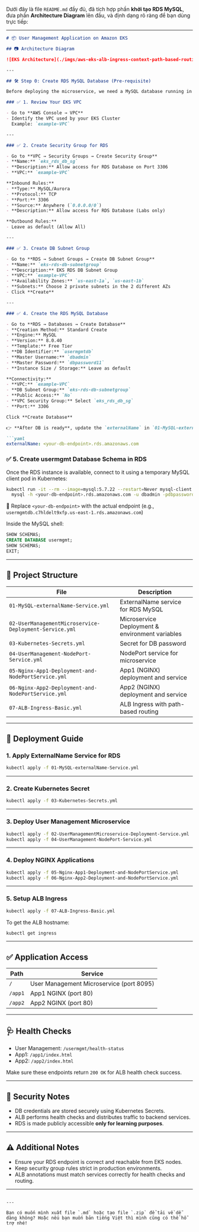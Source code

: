 Dưới đây là file `README.md` đầy đủ, đã tích hợp phần **khởi tạo RDS MySQL**, đưa phần **Architecture Diagram** lên đầu, và định dạng rõ ràng để bạn dùng trực tiếp:

---

```md
# 📦 User Management Application on Amazon EKS

## 📷 Architecture Diagram

![EKS Architecture](./imgs/aws-eks-alb-ingress-context-path-based-routing.png "EKS Deployment Diagram")

---

## 🛠️ Step 0: Create RDS MySQL Database (Pre-requisite)

Before deploying the microservice, we need a MySQL database running in **Amazon RDS**. Follow these steps:

### ✅ 1. Review Your EKS VPC

- Go to **AWS Console → VPC**
- Identify the VPC used by your EKS Cluster  
  Example: `example-VPC`

---

### ✅ 2. Create Security Group for RDS

- Go to **VPC → Security Groups → Create Security Group**
- **Name:** `eks_rds_db_sg`
- **Description:** Allow access for RDS Database on Port 3306
- **VPC:** `example-VPC`

**Inbound Rules:**
- **Type:** MySQL/Aurora
- **Protocol:** TCP
- **Port:** 3306
- **Source:** Anywhere (`0.0.0.0/0`)
- **Description:** Allow access for RDS Database (Labs only)

**Outbound Rules:**
- Leave as default (Allow All)

---

### ✅ 3. Create DB Subnet Group

- Go to **RDS → Subnet Groups → Create DB Subnet Group**
- **Name:** `eks-rds-db-subnetgroup`
- **Description:** EKS RDS DB Subnet Group
- **VPC:** `example-VPC`
- **Availability Zones:** `us-east-1a`, `us-east-1b`
- **Subnets:** Choose 2 private subnets in the 2 different AZs
- Click **Create**

---

### ✅ 4. Create the RDS MySQL Database

- Go to **RDS → Databases → Create Database**
- **Creation Method:** Standard Create
- **Engine:** MySQL
- **Version:** 8.0.40
- **Template:** Free Tier
- **DB Identifier:** `usermgmtdb`
- **Master Username:** `dbadmin`
- **Master Password:** `dbpassword11`
- **Instance Size / Storage:** Leave as default

**Connectivity:**
- **VPC:** `example-VPC`
- **DB Subnet Group:** `eks-rds-db-subnetgroup`
- **Public Access:** `No`
- **VPC Security Group:** Select `eks_rds_db_sg`
- **Port:** 3306

Click **Create Database**

👉 **After DB is ready**, update the `externalName` in `01-MySQL-externalName-Service.yml`:

```yaml
externalName: <your-db-endpoint>.rds.amazonaws.com
```

### ✅ 5. Create usermgmt Database Schema in RDS
Once the RDS instance is available, connect to it using a temporary MySQL client pod in Kubernetes:

```bash
kubectl run -it --rm --image=mysql:5.7.22 --restart=Never mysql-client -- \
  mysql -h <your-db-endpoint>.rds.amazonaws.com -u dbadmin -pdbpassword11
```

🔄 Replace `<your-db-endpoint>` with the actual endpoint (e.g., `usermgmtdb.c7hldelt9xfp.us-east-1.rds.amazonaws.com`)

Inside the MySQL shell:

```sql
SHOW SCHEMAS;
CREATE DATABASE usermgmt;
SHOW SCHEMAS;
EXIT;
```

---

## 📁 Project Structure

| File | Description |
|------|-------------|
| `01-MySQL-externalName-Service.yml` | ExternalName service for RDS MySQL |
| `02-UserManagementMicroservice-Deployment-Service.yml` | Microservice Deployment & environment variables |
| `03-Kubernetes-Secrets.yml` | Secret for DB password |
| `04-UserManagement-NodePort-Service.yml` | NodePort service for microservice |
| `05-Nginx-App1-Deployment-and-NodePortService.yml` | App1 (NGINX) deployment and service |
| `06-Nginx-App2-Deployment-and-NodePortService.yml` | App2 (NGINX) deployment and service |
| `07-ALB-Ingress-Basic.yml` | ALB Ingress with path-based routing |

---

## 🚀 Deployment Guide

### 1. Apply ExternalName Service for RDS

```bash
kubectl apply -f 01-MySQL-externalName-Service.yml
```

---

### 2. Create Kubernetes Secret

```bash
kubectl apply -f 03-Kubernetes-Secrets.yml
```

---

### 3. Deploy User Management Microservice

```bash
kubectl apply -f 02-UserManagementMicroservice-Deployment-Service.yml
kubectl apply -f 04-UserManagement-NodePort-Service.yml
```

---

### 4. Deploy NGINX Applications

```bash
kubectl apply -f 05-Nginx-App1-Deployment-and-NodePortService.yml
kubectl apply -f 06-Nginx-App2-Deployment-and-NodePortService.yml
```

---

### 5. Setup ALB Ingress

```bash
kubectl apply -f 07-ALB-Ingress-Basic.yml
```

To get the ALB hostname:

```bash
kubectl get ingress
```

---

## ✅ Application Access

| Path | Service |
|------|---------|
| `/` | User Management Microservice (port 8095) |
| `/app1` | App1 NGINX (port 80) |
| `/app2` | App2 NGINX (port 80) |

---

## 🩺 Health Checks

- User Management: `/usermgmt/health-status`
- App1: `/app1/index.html`
- App2: `/app2/index.html`

Make sure these endpoints return `200 OK` for ALB health check success.

---

## 🔐 Security Notes

- DB credentials are stored securely using Kubernetes Secrets.
- ALB performs health checks and distributes traffic to backend services.
- RDS is made publicly accessible **only for learning purposes**.

---

## ⚠️ Additional Notes

- Ensure your RDS endpoint is correct and reachable from EKS nodes.
- Keep security group rules strict in production environments.
- ALB annotations must match services correctly for health checks and routing.

---
```

---

Bạn có muốn mình xuất file `.md` hoặc tạo file `.zip` để tải về dễ dàng không? Hoặc nếu bạn muốn bản tiếng Việt thì mình cũng có thể hỗ trợ nhé!